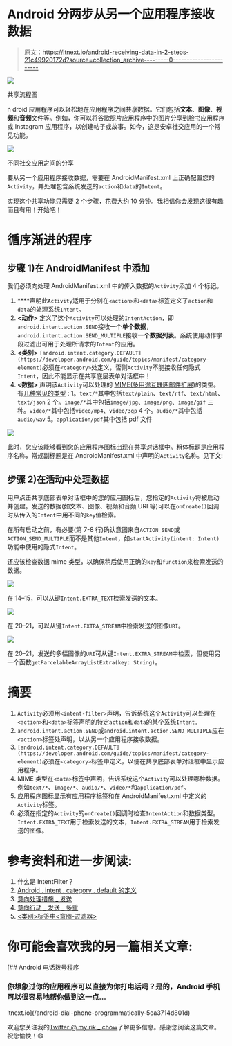 # Android 分两步从另一个应用程序接收数据

> 原文：<https://itnext.io/android-receiving-data-in-2-steps-21c49920172d?source=collection_archive---------0----------------------->

![](img/f645f8a7a4aa4d22802605005db3dbf0.png)

共享流程图

n droid 应用程序可以轻松地在应用程序之间共享数据。它们包括**文本**、**图像**、**视频**和**音频**文件等。例如，你可以将谷歌照片应用程序中的图片分享到脸书应用程序或 Instagram 应用程序，以创建帖子或故事。如今，这是安卓社交应用的一个常见功能。

![](img/a1b9235092e4140dde27cf56db1ea4aa.png)

不同社交应用之间的分享

要从另一个应用程序接收数据，需要在 AndroidManifest.xml 上正确配置您的`Activity`，并处理包含系统发送的`action`和`data`的`Intent`。

实现这个共享功能只需要 2 个步骤，花费大约 10 分钟。我相信你会发现这很有趣而且有用！开始吧！

# 循序渐进的程序

## 步骤 1)在 AndroidManifest 中添加

我们必须向处理 AndroidManifest.xml 中的传入数据的`Activity`添加 4 个标记。

1.  **<intent-filter>**声明此`Activity`适用于分别在`<action>`和`<data>`标签定义了`action`和`data`的处理系统`Intent`。
2.  **<动作>** 定义了这个`Activity`可以处理的`IntentAction`，即`android.intent.action.SEND`接收一个**单个数据**，`android.intent.action.SEND_MULTIPLE`接收**一个数据列表**。系统使用动作字段过滤出可用于处理所请求的`Intent`的应用。
3.  **<类别>** `[android.intent.category.DEFAULT](https://developer.android.com/guide/topics/manifest/category-element)`必须在`<category>`处定义，否则`Activity`不能接收任何隐式`Intent`，因此不能显示在共享底层表单对话框中！
4.  **<数据>** 声明该`Activity`可以处理的 [MIME(多用途互联网邮件扩展)](https://developer.mozilla.org/en-US/docs/Web/HTTP/Basics_of_HTTP/MIME_types)的类型。有[几种常见的类型](https://developer.android.com/training/sharing/receive#supporting-mime-types) :
    1。`text/*`其中包括`text/plain`、`text/rtf`、`text/html`、`text/json` 2 个。`image/*`其中包括`image/jpg`、`image/png`、`image/gif` 三种。`video/*`其中包括`video/mp4`、`video/3gp` 4 个。`audio/*`其中包括`audio/wav` 5。`application/pdf`其中包括 pdf 文件

![](img/02470966c1d8ab272a2a3fa263bb7300.png)

此时，您应该能够看到您的应用程序图标出现在共享对话框中。粗体标题是应用程序名称，常规副标题是在 AndroidManifest.xml 中声明的`Activity`名称。见下文:

## 步骤 2)在活动中处理数据

用户点击共享底部表单对话框中的您的应用图标后，您指定的`Activity`将被启动并创建。发送的数据(如文本、图像、视频和音频 URI 等)可以在`onCreate()`回调时从传入的`Intent`中用不同的`key`值检索。

在所有启动之前，有必要(第 7-8 行)确认意图来自`ACTION_SEND`或`ACTION_SEND_MULTIPLE`而不是其他`Intent`，如`startActivity(intent: Intent)`功能中使用的隐式`Intent`。

还应该检查数据 mime 类型，以确保稍后使用正确的`key`和`function`来检索发送的数据。

![](img/c1c34e4292e91067b1d66a51cdb09f8e.png)

在 14–15，可以从键`Intent.EXTRA_TEXT`检索发送的文本。

![](img/c270413b00c5cbca16a93dd6e56379c9.png)

在 20–21，可以从键`Intent.EXTRA_STREAM`中检索发送的图像`URI`。

![](img/ec91b9bc293b0199b546da051de7f27e.png)

在 20–21，发送的多幅图像的`URI`可从键`Intent.EXTRA_STREAM`中检索，但使用另一个函数`getParcelableArrayListExtra(key: String)`。

# 摘要

1.  `Activity`必须用`<intent-filter>`声明，告诉系统这个`Activity`可以处理在`<action>`和`<data>`标签声明的特定`action`和`data`的某个系统`Intent`。
2.  `android.intent.action.SEND`或`android.intent.action.SEND_MULTIPLE`应在`<action>`标签处声明，以从另一个应用程序接收数据。
3.  `[android.intent.category.DEFAULT](https://developer.android.com/guide/topics/manifest/category-element)`必须在`<category>`标签中定义，以便在共享底部表单对话框中显示应用程序。
4.  MIME 类型在`<data>`标签中声明，告诉系统这个`Activity`可以处理哪种数据。例如`text/*`、`image/*`、`audio/*`、`video/*`和`application/pdf`。
5.  应用程序图标显示有应用程序标签和在 AndroidManifest.xml 中定义的`Activity`标签。
6.  必须在指定的`Activity`的`onCreate()`回调时检查`IntentAction`和数据类型。`Intent.EXTRA_TEXT`用于检索发送的文本，`Intent.EXTRA_STREAM`用于检索发送的图像。

# 参考资料和进一步阅读:

1.  什么是 IntentFilter？
2.  [Android . intent . category . default 的定义](https://developer.android.com/reference/android/content/Intent#CATEGORY_DEFAULT)
3.  [意向处理措施 _ 发送](https://developer.android.com/reference/android/content/Intent#ACTION_SEND)
4.  [意向行动 _ 发送 _ 多重](https://developer.android.com/reference/android/content/Intent#ACTION_SEND_MULTIPLE)
5.  [<类别>标签中<意图-过滤器>](https://developer.android.com/guide/topics/manifest/category-element)

# 你可能会喜欢我的另一篇相关文章:

[](/android-dial-phone-programmatically-5ea3714d801d) [## Android 电话拨号程序

### 你想象过你的应用程序可以直接为你打电话吗？是的，Android 手机可以很容易地帮你做到这一点…

itnext.io](/android-dial-phone-programmatically-5ea3714d801d) 

欢迎您关注我的[Twitter @ my rik _ chow](https://twitter.com/myrick_chow)了解更多信息。感谢您阅读这篇文章。祝您愉快！😄